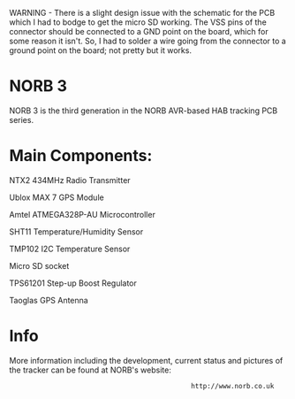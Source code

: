 WARNING - There is a slight design issue with the schematic for the PCB which I had to bodge to get the micro SD working. The VSS pins of the connector should be connected to a GND point on the board, which for some reason it isn't. So, I had to solder a wire going from the connector to a ground point on the board; not pretty but it works.





NORB 3
======
NORB 3 is the third generation in the NORB AVR-based HAB tracking PCB series. 


Main Components:
================

NTX2 434MHz Radio Transmitter

Ublox MAX 7 GPS Module

Amtel ATMEGA328P-AU Microcontroller

SHT11 Temperature/Humidity Sensor

TMP102 I2C Temperature Sensor

Micro SD socket

TPS61201 Step-up Boost Regulator

Taoglas GPS Antenna


Info
====

More information including the development, current status and pictures of the tracker can be found at NORB's website:

                                                      
                                                 
                                                  http://www.norb.co.uk



